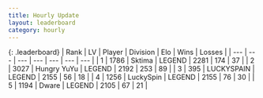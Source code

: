 ```yaml
---
title: Hourly Update
layout: leaderboard
category: hourly
---
```


{: .leaderboard}
| Rank | LV | Player | Division | Elo | Wins | Losses |
| --- | --- | --- | --- | --- | --- | --- |
| <span data-change="0">1</span> | 1786 | <span title="ID: 353063">Sktima</span> | LEGEND | <span data-change="0">2281</span> | <span data-change="0">174</span> | <span data-change="0">37</span> |
| <span data-change="0">2</span> | 3027 | <span title="ID: 164871">Hungry YuYu</span> | LEGEND | <span data-change="11">2192</span> | <span data-change="2">253</span> | <span data-change="0">89</span> |
| <span data-change="0">3</span> | 395 | <span title="ID: 623829">LUCKYSPAIN</span> | LEGEND | <span data-change="0">2155</span> | <span data-change="0">56</span> | <span data-change="0">18</span> |
| <span data-change="0">4</span> | 1256 | <span title="ID: 498412">LuckySpin</span> | LEGEND | <span data-change="0">2155</span> | <span data-change="0">76</span> | <span data-change="0">30</span> |
| <span data-change="0">5</span> | 1194 | <span title="ID: 241890">Dware</span> | LEGEND | <span data-change="0">2105</span> | <span data-change="0">67</span> | <span data-change="0">21</span> |